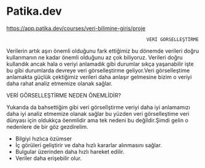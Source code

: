 # Patika.dev
https://app.patika.dev/courses/veri-bilimine-giris/proje

                                                       VERİ GÖRSELLEŞTİRME
                                                       
Verilerin artık aşırı önemli olduğunu fark ettiğimiz  bu dönemde verileri doğru kullanmanın  ne kadar önemli olduğunu az çok biliyoruz.
Verileri doğru kullandık ancak hala o veriyi anlamadık gibi durumlar sıkça yaşanabilir işte bu gibi durumlarda devreye veri görselleştirme geliyor.Veri görselleştime 
anlamakta güçlük çektiğimiz verileri daha anlaşır gelmesine bizim o veriyi daha rahat analiz etmemize olanak sağlar.

 VERİ GÖRSELLEŞTİRME NEDEN ÖNEMLİDİR?
 
Yukarıda da bahsettiğim gibi veri görsellştirme veriyi daha iyi anlamamızı daha iyi analiz etmemize
olanak sağlar bu yüzden veri görselleştime veri dünyası için oldukkça öenmlidir ama tek nedeni bu 
değildir.Şimdi gelin o nedenlere de bir göz gezdirelim.

* Bilgiyi hızlıca özümser
* İç görüleri geliştirir ve daha hızlı kararlar alınmasını sağlar.
* Bulgular üzerinden daha hızlı hareket edilir.
* Veriler daha erişebilir olur.
